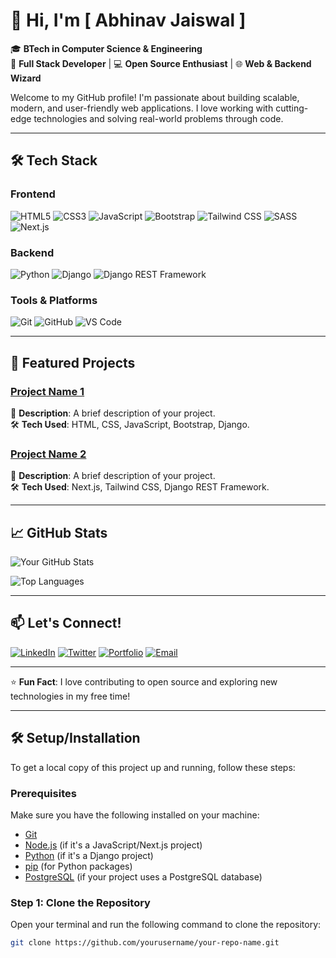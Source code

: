 # 👋 Hi, I'm [ Abhinav Jaiswal ]
🎓 **BTech in Computer Science & Engineering**  
🚀 **Full Stack Developer** | 💻 **Open Source Enthusiast** | 🌐 **Web & Backend Wizard**

Welcome to my GitHub profile! I'm passionate about building scalable, modern, and user-friendly web applications. I love working with cutting-edge technologies and solving real-world problems through code.

---

## 🛠️ **Tech Stack**

### Frontend
![HTML5](https://img.shields.io/badge/-HTML5-E34F26?style=flat&logo=html5&logoColor=white)
![CSS3](https://img.shields.io/badge/-CSS3-1572B6?style=flat&logo=css3&logoColor=white)
![JavaScript](https://img.shields.io/badge/-JavaScript-F7DF1E?style=flat&logo=javascript&logoColor=black)
![Bootstrap](https://img.shields.io/badge/-Bootstrap-7952B3?style=flat&logo=bootstrap&logoColor=white)
![Tailwind CSS](https://img.shields.io/badge/-Tailwind_CSS-38B2AC?style=flat&logo=tailwind-css&logoColor=white)
![SASS](https://img.shields.io/badge/-SASS-CC6699?style=flat&logo=sass&logoColor=white)
![Next.js](https://img.shields.io/badge/-Next.js-000000?style=flat&logo=next.js&logoColor=white)

### Backend
![Python](https://img.shields.io/badge/-Python-3776AB?style=flat&logo=python&logoColor=white)
![Django](https://img.shields.io/badge/-Django-092E20?style=flat&logo=django&logoColor=white)
![Django REST Framework](https://img.shields.io/badge/-Django_REST_Framework-092E20?style=flat&logo=django&logoColor=white)

### Tools & Platforms
![Git](https://img.shields.io/badge/-Git-F05032?style=flat&logo=git&logoColor=white)
![GitHub](https://img.shields.io/badge/-GitHub-181717?style=flat&logo=github&logoColor=white)
![VS Code](https://img.shields.io/badge/-VS_Code-007ACC?style=flat&logo=visual-studio-code&logoColor=white)

---

## 🌟 **Featured Projects**

### [Project Name 1](https://github.com/yourusername/project1)
📝 **Description**: A brief description of your project.  
🛠️ **Tech Used**: HTML, CSS, JavaScript, Bootstrap, Django.

### [Project Name 2](https://github.com/yourusername/project2)
📝 **Description**: A brief description of your project.  
🛠️ **Tech Used**: Next.js, Tailwind CSS, Django REST Framework.

---

## 📈 **GitHub Stats**

![Your GitHub Stats](https://github-readme-stats.vercel.app/api?username=abhi-jais-11&show_icons=true&theme=radical)

![Top Languages](https://github-readme-stats.vercel.app/api/top-langs/?username=abhi-jais-11&layout=compact&theme=radical)

---

## 📫 **Let's Connect!**

[![LinkedIn](https://img.shields.io/badge/-LinkedIn-0077B5?style=flat&logo=linkedin&logoColor=white)](https://www.linkedin.com/in/jais-abhi/)
[![Twitter](https://img.shields.io/badge/-Twitter-1DA1F2?style=flat&logo=twitter&logoColor=white)](https://twitter.com/yourhandle)
[![Portfolio](https://img.shields.io/badge/-Portfolio-FF7139?style=flat&logo=google-chrome&logoColor=white)](https://yourportfolio.com)
[![Email](https://img.shields.io/badge/-Email-D14836?style=flat&logo=gmail&logoColor=white)](mailto:abhijais0110@gmail.com.com)

---

⭐️ **Fun Fact**: I love contributing to open source and exploring new technologies in my free time!

---

## 🛠️ **Setup/Installation**

To get a local copy of this project up and running, follow these steps:

### Prerequisites
Make sure you have the following installed on your machine:
- [Git](https://git-scm.com/)
- [Node.js](https://nodejs.org/) (if it's a JavaScript/Next.js project)
- [Python](https://www.python.org/) (if it's a Django project)
- [pip](https://pip.pypa.io/en/stable/installation/) (for Python packages)
- [PostgreSQL](https://www.postgresql.org/) (if your project uses a PostgreSQL database)

### Step 1: Clone the Repository
Open your terminal and run the following command to clone the repository:

```bash
git clone https://github.com/yourusername/your-repo-name.git

